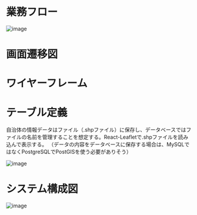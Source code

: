 # 業務フロー
![image](https://github.com/led-ray/furusato/assets/151374279/31655a9b-9622-49a0-94d2-3cc6feec1d06)

# 画面遷移図

# ワイヤーフレーム

# テーブル定義
自治体の情報データはファイル（.shpファイル）に保存し、データベースではファイルの名前を管理することを想定する。React-Leafletで.shpファイルを読み込んで表示する。
（データの内容をデータベースに保存する場合は、MySQLではなくPostgreSQLでPostGISを使う必要がありそう）

![image](https://github.com/led-ray/furusato/assets/151374279/c445dd22-2e1a-42f2-ad97-d2277533488f)


# システム構成図
![image](https://github.com/led-ray/furusato/assets/151374279/71c1389b-aff7-4f74-a2cd-4800a0b7c53a)


